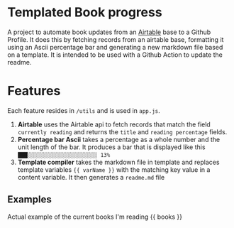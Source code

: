
# Templated Book progress

A project to automate book updates from an [Airtable](https://airtable.com/invite/r/8nBbHRNB) base to a Github Profile. It does this by fetching records from an airtable base, formatting it using an Ascii percentage bar and generating a new markdown file based on a template. It is intended to be used with a Github Action to update the readme.

# Features
Each feature resides in `/utils` and is used in `app.js`.
1. **Airtable** uses the Airtable api to fetch records that match the field `currently reading` and returns the `title` and `reading percentage` fields.
2. **Percentage bar Ascii** takes a percentage as a whole number and the unit length of the bar. It produces a bar that is displayed like this `███░░░░░░░░░░░░░░░░░░░░░░ 13%`
3. **Template compiler** takes the markdown file in template and replaces template variables `{{ varName }}` with the matching key value in a content variable. It then generates a `readme.md` file
## Examples
Actual example of the current books I'm reading
{{ books }}
